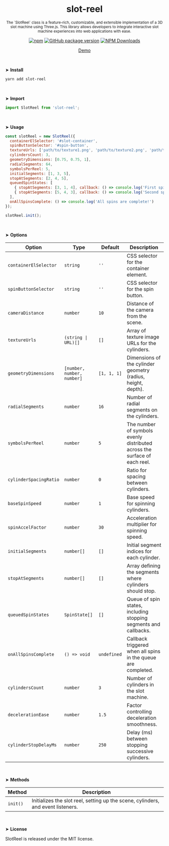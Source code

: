 <div align="center">
<br>

<h1>slot-reel</h1>

<p><sup>The `SlotReel` class is a feature-rich, customizable, and extensible implementation of a 3D slot machine using Three.js.
This library allows developers to integrate interactive slot machine experiences into web applications with ease.
</sup></p>

[![npm](https://img.shields.io/npm/v/slot-reel.svg?colorB=brightgreen)](https://www.npmjs.com/package/slot-reel)
[![GitHub package version](https://img.shields.io/github/package-json/v/ux-ui-pro/slot-reel.svg)](https://github.com/ux-ui-pro/slot-reel)
[![NPM Downloads](https://img.shields.io/npm/dm/slot-reel.svg?style=flat)](https://www.npmjs.org/package/slot-reel)

<a href="https://codepen.io/ux-ui/pen/qEWqoLa">Demo</a>

</div>
<br>

&#10148; **Install**
```bash
yarn add slot-reel
```
<br>

&#10148; **Import**
```javascript
import SlotReel from 'slot-reel';
```
<br>

&#10148; **Usage**
```javascript
const slotReel = new SlotReel({
  containerElSelector: '#slot-container',
  spinButtonSelector: '#spin-button',
  textureUrls: ['path/to/texture1.png', 'path/to/texture2.png', 'path/to/texture3.png'],
  cylindersCount: 3,
  geometryDimensions: [0.75, 0.75, 1],
  radialSegments: 64,
  symbolsPerReel: 5,
  initialSegments: [1, 3, 5],
  stopAtSegments: [2, 4, 5],
  queuedSpinStates: [
    { stopAtSegments: [3, 1, 4], callback: () => console.log('First spin done!') },
    { stopAtSegments: [5, 4, 3], callback: () => console.log('Second spin done!') }
  ],
  onAllSpinsComplete: () => console.log('All spins are complete!')
});

slotReel.init();
```
<br>

&#10148; **Options**

| Option                 | Type                       | Default     | Description                                                               |
|------------------------|----------------------------|-------------|---------------------------------------------------------------------------|
| `containerElSelector`  | `string`                   | `''`        | CSS selector for the container element.                                   |
| `spinButtonSelector`   | `string`                   | `''`        | CSS selector for the spin button.                                         |
| `cameraDistance`       | `number`                   | `10`        | Distance of the camera from the scene.                                    |
| `textureUrls`          | `(string \| URL)[]`        | `[]`        | Array of texture image URLs for the cylinders.                            |
| `geometryDimensions`   | `[number, number, number]` | `[1, 1, 1]` | Dimensions of the cylinder geometry (radius, height, depth).              |
| `radialSegments`       | `number`                   | `16`        | Number of radial segments on the cylinders.                               |
| `symbolsPerReel`       | `number`                   | `5`         | The number of symbols evenly distributed across the surface of each reel. |
| `cylinderSpacingRatio` | `number`                   | `0`         | Ratio for spacing between cylinders.                                      |
| `baseSpinSpeed`        | `number`                   | `1`         | Base speed for spinning cylinders.                                        |
| `spinAccelFactor`      | `number`                   | `30`        | Acceleration multiplier for spinning speed.                               |
| `initialSegments`      | `number[]`                 | `[]`        | Initial segment indices for each cylinder.                                |
| `stopAtSegments`       | `number[]`                 | `[]`        | Array defining the segments where cylinders should stop.                  |
| `queuedSpinStates`     | `SpinState[]`              | `[]`        | Queue of spin states, including stopping segments and callbacks.          |
| `onAllSpinsComplete`   | `() => void`               | `undefined` | Callback triggered when all spins in the queue are completed.             |
| `cylindersCount`       | `number`                   | `3`         | Number of cylinders in the slot machine.                                  |
| `decelerationEase`     | `number`                   | `1.5`       | Factor controlling deceleration smoothness.                               |
| `cylinderStopDelayMs`  | `number`                   | `250`       | Delay (ms) between stopping successive cylinders.                         |
<br>

&#10148; **Methods**

| Method                     | Description                                                                      |
|----------------------------|----------------------------------------------------------------------------------|
| `init()`                   | Initializes the slot reel, setting up the scene, cylinders, and event listeners. |
<br>

&#10148; **License**

SlotReel is released under the MIT license.
